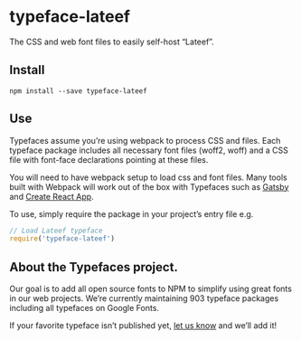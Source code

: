
# typeface-lateef

The CSS and web font files to easily self-host “Lateef”.

## Install

`npm install --save typeface-lateef`

## Use

Typefaces assume you’re using webpack to process CSS and files. Each typeface
package includes all necessary font files (woff2, woff) and a CSS file with
font-face declarations pointing at these files.

You will need to have webpack setup to load css and font files. Many tools built
with Webpack will work out of the box with Typefaces such as [Gatsby](https://github.com/gatsbyjs/gatsby)
and [Create React App](https://github.com/facebookincubator/create-react-app).

To use, simply require the package in your project’s entry file e.g.

```javascript
// Load Lateef typeface
require('typeface-lateef')
```

## About the Typefaces project.

Our goal is to add all open source fonts to NPM to simplify using great fonts in
our web projects. We’re currently maintaining 903 typeface packages
including all typefaces on Google Fonts.

If your favorite typeface isn’t published yet, [let us know](https://github.com/KyleAMathews/typefaces)
and we’ll add it!
